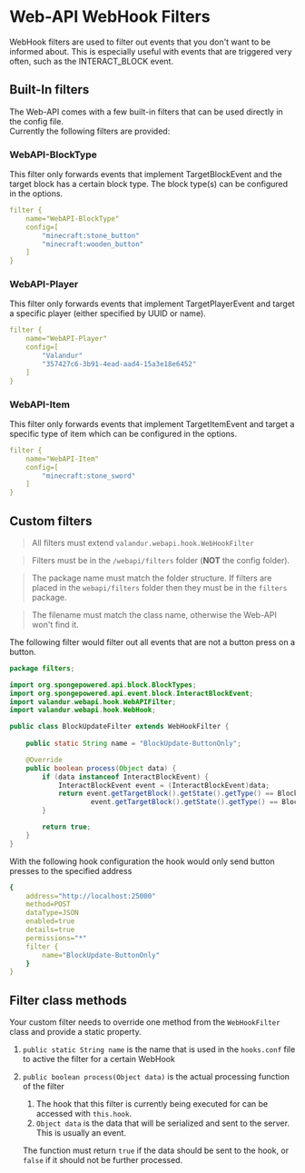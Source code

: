 # Web-API WebHook Filters
WebHook filters are used to filter out events that you don't want to be informed about.
This is especially useful with events that are triggered very often, such as the INTERACT_BLOCK event.

## Built-In filters
The Web-API comes with a few built-in filters that can be used directly in the config file.  
Currently the following filters are provided:

### WebAPI-BlockType
This filter only forwards events that implement TargetBlockEvent and the target block has a certain
block type. The block type(s) can be configured in the options.
```yaml
filter {
    name="WebAPI-BlockType"
    config=[
        "minecraft:stone_button"
        "minecraft:wooden_button"
    ]
}
```

### WebAPI-Player
This filter only forwards events that implement TargetPlayerEvent and target a specific player (either
specified by UUID or name).
```yaml
filter {
    name="WebAPI-Player"
    config=[
        "Valandur"
        "357427c6-3b91-4ead-aad4-15a3e18e6452"
    ]
}
```

### WebAPI-Item
This filter only forwards events that implement TargetItemEvent and target a specific type of item
which can be configured in the options.
```yaml
filter {
    name="WebAPI-Item"
    config=[
        "minecraft:stone_sword"
    ]
}
```

## Custom filters
> All filters must extend `valandur.webapi.hook.WebHookFilter`

> Filters must be in the `/webapi/filters` folder (**NOT** the config folder).

> The package name must match the folder structure. If filters are placed in the 
`webapi/filters` folder then they must be in the `filters` package.

> The filename must match the class name, otherwise the Web-API won't find it.

The following filter would filter out all events that are not a button press on a button.

```java
package filters;

import org.spongepowered.api.block.BlockTypes;
import org.spongepowered.api.event.block.InteractBlockEvent;
import valandur.webapi.hook.WebAPIFilter;
import valandur.webapi.hook.WebHook;

public class BlockUpdateFilter extends WebHookFilter {
    
    public static String name = "BlockUpdate-ButtonOnly";

    @Override
    public boolean process(Object data) {
        if (data instanceof InteractBlockEvent) {
            InteractBlockEvent event = (InteractBlockEvent)data;
            return event.getTargetBlock().getState().getType() == BlockTypes.STONE_BUTTON ||
                    event.getTargetBlock().getState().getType() == BlockTypes.WOODEN_BUTTON;
        }

        return true;
    }
}

```

With the following hook configuration the hook would only send button presses to the specified address

```yaml
{
    address="http://localhost:25000"
    method=POST
    dataType=JSON
    enabled=true
    details=true
    permissions="*"
    filter {
        name="BlockUpdate-ButtonOnly"
    }
}
```

## Filter class methods
Your custom filter needs to override one method from the `WebHookFilter` class and provide 
a static property.

1. `public static String name` is the name that is used in the `hooks.conf` file to active the filter 
for a certain WebHook

1. `public boolean process(Object data)` is the actual processing function of the filter
    1. The hook that this filter is currently being executed for can be accessed with `this.hook`.
    1. `Object data` is the data that will be serialized and sent to the server. This is usually an event.
    
    The function must return `true` if the data should be sent to the hook, or `false` if it should
    not be further processed.
